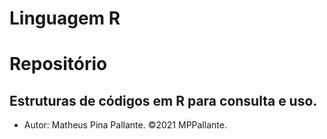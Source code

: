 # Linguagem R
# Repositório

## Estruturas de códigos em R para consulta e uso.


- Autor: Matheus Pina Pallante.
         ©2021 MPPallante.
